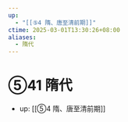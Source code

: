 ```yaml
---
up:
  - "[[⑤4 隋、唐至清前期]]"
ctime: 2025-03-01T13:30:26+08:00
aliases:
  - 隋代
---
```


# ⑤41 隋代

- up: [[⑤4 隋、唐至清前期]]
